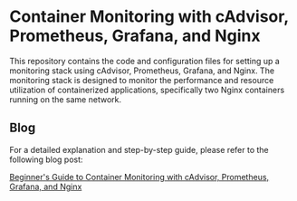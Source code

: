 # Container Monitoring with cAdvisor, Prometheus, Grafana, and Nginx

This repository contains the code and configuration files for setting up a monitoring stack using cAdvisor, Prometheus, Grafana, and Nginx. The monitoring stack is designed to monitor the performance and resource utilization of containerized applications, specifically two Nginx containers running on the same network.

## Blog

For a detailed explanation and step-by-step guide, please refer to the following blog post:

[Beginner's Guide to Container Monitoring with cAdvisor, Prometheus, Grafana, and Nginx](https://medium.com/@sajo02/beginners-guide-to-container-monitoring-with-cadvisor-prometheus-grafana-and-nginx-e2440d1a975f)
